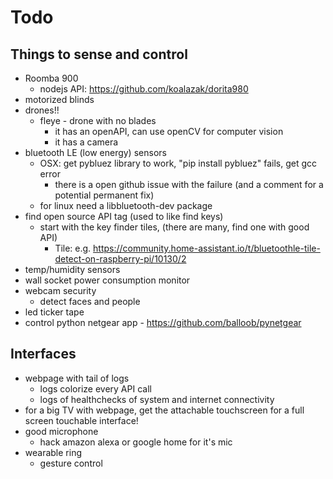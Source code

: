 # Todo

## Things to sense and control
- Roomba 900
    - nodejs API: https://github.com/koalazak/dorita980
- motorized blinds
- drones!!
    - fleye - drone with no blades
      - it has an openAPI, can use openCV for computer vision
      - it has a camera
- bluetooth LE (low energy) sensors
  - OSX: get pybluez library to work, "pip install pybluez" fails, get gcc error
    - there is a open github issue with the failure (and a comment for a potential permanent fix)
  - for linux need a libbluetooth-dev package
- find open source API tag (used to like find keys)
  - start with the key finder tiles, (there are many, find one with good API)
    - Tile: e.g. https://community.home-assistant.io/t/bluetoothle-tile-detect-on-raspberry-pi/10130/2
- temp/humidity sensors
- wall socket power consumption monitor
- webcam security
  - detect faces and people
- led ticker tape
- control python netgear app - https://github.com/balloob/pynetgear

## Interfaces
- webpage with tail of logs
    - logs colorize every API call
    - logs of healthchecks of system and internet connectivity
- for a big TV with webpage, get the attachable touchscreen for a full screen touchable interface!
- good microphone
  - hack amazon alexa or google home for it's mic
- wearable ring
  - gesture control
